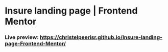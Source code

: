 # Insure landing page | Frontend Mentor

### Live preview: https://christelpeerisr.github.io/Insure-landing-page-Frontend-Mentor/
